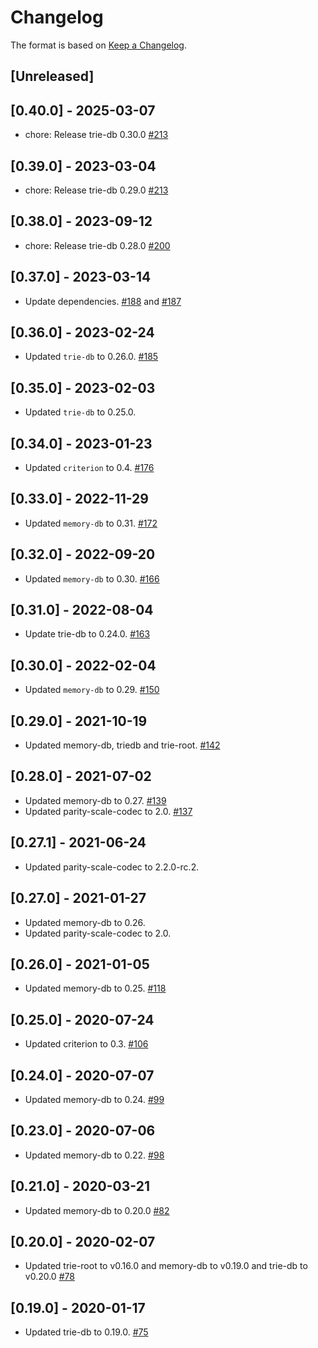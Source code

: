 # Changelog

The format is based on [Keep a Changelog].

[Keep a Changelog]: http://keepachangelog.com/en/1.0.0/

## [Unreleased]

## [0.40.0] - 2025-03-07
- chore: Release trie-db 0.30.0 [#213](https://github.com/paritytech/trie/pull/218)

## [0.39.0] - 2023-03-04
- chore: Release trie-db 0.29.0 [#213](https://github.com/paritytech/trie/pull/213)

## [0.38.0] - 2023-09-12
- chore: Release trie-db 0.28.0 [#200](https://github.com/paritytech/trie/pull/200)

## [0.37.0] - 2023-03-14
- Update dependencies. [#188](https://github.com/paritytech/trie/pull/188) and [#187](https://github.com/paritytech/trie/pull/187)

## [0.36.0] - 2023-02-24
- Updated `trie-db` to 0.26.0. [#185](https://github.com/paritytech/trie/pull/185)

## [0.35.0] - 2023-02-03
- Updated `trie-db` to 0.25.0.

## [0.34.0] - 2023-01-23
- Updated `criterion` to 0.4. [#176](https://github.com/paritytech/trie/pull/176)

## [0.33.0] - 2022-11-29
- Updated `memory-db` to 0.31. [#172](https://github.com/paritytech/trie/pull/172)

## [0.32.0] - 2022-09-20
- Updated `memory-db` to 0.30. [#166](https://github.com/paritytech/trie/pull/166)

## [0.31.0] - 2022-08-04
- Update trie-db to 0.24.0. [#163](https://github.com/paritytech/trie/pull/163)

## [0.30.0] - 2022-02-04
- Updated `memory-db` to 0.29. [#150](https://github.com/paritytech/trie/pull/150)

## [0.29.0] - 2021-10-19
- Updated memory-db, triedb and trie-root. [#142](https://github.com/paritytech/trie/pull/142)

## [0.28.0] - 2021-07-02
- Updated memory-db to 0.27. [#139](https://github.com/paritytech/trie/pull/139)
- Updated parity-scale-codec to 2.0. [#137](https://github.com/paritytech/trie/pull/137)

## [0.27.1] - 2021-06-24
- Updated parity-scale-codec to 2.2.0-rc.2.

## [0.27.0] - 2021-01-27
- Updated memory-db to 0.26.
- Updated parity-scale-codec to 2.0.

## [0.26.0] - 2021-01-05
- Updated memory-db to 0.25. [#118](https://github.com/paritytech/trie/pull/118)

## [0.25.0] - 2020-07-24
- Updated criterion to 0.3. [#106](https://github.com/paritytech/trie/pull/106)

## [0.24.0] - 2020-07-07
- Updated memory-db to 0.24. [#99](https://github.com/paritytech/trie/pull/99)

## [0.23.0] - 2020-07-06
- Updated memory-db to 0.22. [#98](https://github.com/paritytech/trie/pull/98)

## [0.21.0] - 2020-03-21
- Updated memory-db to 0.20.0 [#82](https://github.com/paritytech/trie/pull/82)

## [0.20.0] - 2020-02-07
- Updated trie-root to v0.16.0 and memory-db to v0.19.0 and trie-db to v0.20.0 [#78](https://github.com/paritytech/trie/pull/78)

## [0.19.0] - 2020-01-17
- Updated trie-db to 0.19.0. [#75](https://github.com/paritytech/trie/pull/75)
